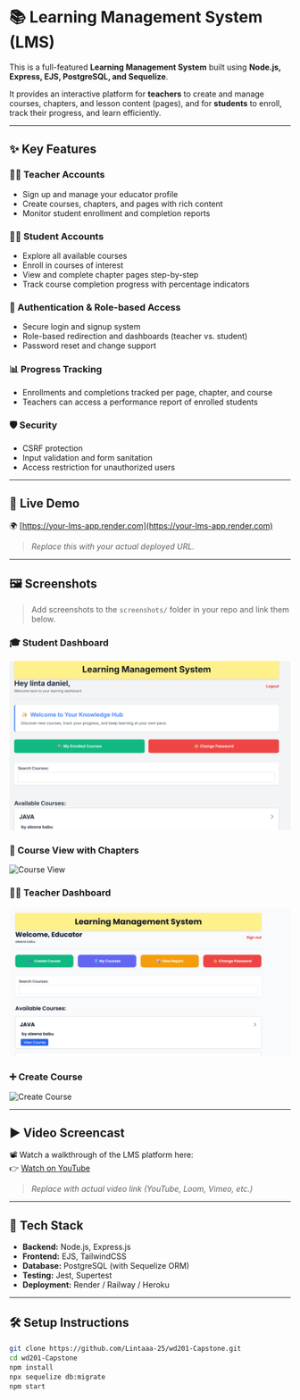# 📚 Learning Management System (LMS)

This is a full-featured **Learning Management System** built using **Node.js, Express, EJS, PostgreSQL, and Sequelize**.

It provides an interactive platform for **teachers** to create and manage courses, chapters, and lesson content (pages), and for **students** to enroll, track their progress, and learn efficiently.

---

## ✨ Key Features

### 👨‍🏫 Teacher Accounts
- Sign up and manage your educator profile  
- Create courses, chapters, and pages with rich content  
- Monitor student enrollment and completion reports  

### 👩‍🎓 Student Accounts
- Explore all available courses  
- Enroll in courses of interest  
- View and complete chapter pages step-by-step  
- Track course completion progress with percentage indicators  

### 🔐 Authentication & Role-based Access
- Secure login and signup system  
- Role-based redirection and dashboards (teacher vs. student)  
- Password reset and change support  

### 📊 Progress Tracking
- Enrollments and completions tracked per page, chapter, and course  
- Teachers can access a performance report of enrolled students  

### 🛡️ Security
- CSRF protection  
- Input validation and form sanitation  
- Access restriction for unauthorized users  

---

## 🔗 Live Demo

🌍 [https://your-lms-app.render.com](https://your-lms-app.render.com)  
> _Replace this with your actual deployed URL._

---

## 🖼️ Screenshots

> Add screenshots to the `screenshots/` folder in your repo and link them below.

### 🎓 Student Dashboard
![Student Dashboard](screenshots/student-dashboard.png)

### 📖 Course View with Chapters
![Course View](screenshots/course-details.png)

### 👨‍🏫 Teacher Dashboard
![Teacher Dashboard](screenshots/teacher-dashboard.png)

### ➕ Create Course
![Create Course](screenshots/create-course.png)

---

## ▶️ Video Screencast

📽️ Watch a walkthrough of the LMS platform here:  
👉 [Watch on YouTube](https://www.youtube.com/watch?v=your-video-id)  
> _Replace with actual video link (YouTube, Loom, Vimeo, etc.)_

---

## 🚀 Tech Stack

- **Backend:** Node.js, Express.js  
- **Frontend:** EJS, TailwindCSS  
- **Database:** PostgreSQL (with Sequelize ORM)  
- **Testing:** Jest, Supertest  
- **Deployment:** Render / Railway / Heroku  

---

## 🛠️ Setup Instructions

```bash
git clone https://github.com/Lintaaa-25/wd201-Capstone.git
cd wd201-Capstone
npm install
npx sequelize db:migrate
npm start
